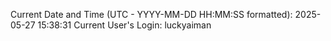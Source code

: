 Current Date and Time (UTC - YYYY-MM-DD HH:MM:SS formatted): 2025-05-27 15:38:31
Current User's Login: luckyaiman
